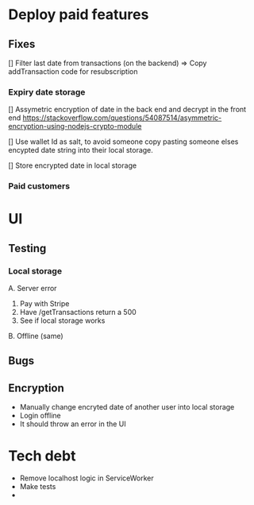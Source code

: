 # Deploy paid features

## Fixes

[] Filter last date from transactions (on the backend) => Copy addTransaction code for resubscription

### Expiry date storage

[] Assymetric encryption of date in the back end and decrypt in the front end https://stackoverflow.com/questions/54087514/asymmetric-encryption-using-nodejs-crypto-module

[] Use wallet Id as salt, to avoid someone copy pasting someone elses encypted date string into their local storage.

[] Store encrypted date in local storage

### Paid customers

# UI

## Testing

### Local storage

A. Server error

1.  Pay with Stripe
2.  Have /getTransactions return a 500
3.  See if local storage works

B. Offline (same)

## Bugs

## Encryption

- Manually change encryted date of another user into local storage
- Login offline
- It should throw an error in the UI

# Tech debt

- Remove localhost logic in ServiceWorker
- Make tests
-
